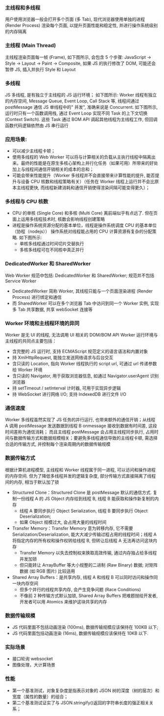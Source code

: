### 主线程和多线程
用户使用浏览器一般会打开多个页面 (多 Tab), 现代浏览器使用单独的进程 (Render Process) 渲染每个页面, 以提升页面性能和稳定性, 并进行操作系统级别的内存隔离

### 主线程 (Main Thread)
主线程渲染页面每一帧 (Frame), 如下图所示, 会包含 5 个步骤: JavaScript → Style → Layout → Paint → Composite, 如果 JS 的执行修改了 DOM, 可能还会暂停 JS, 插入并执行 Style 和 Layout

### 多线程
JS 多线程, 是有独立于主线程的 JS 运行环境； 如下图所示: Worker 线程有独立的内存空间, Message Queue, Event Loop, Call Stack 等, 线程间通过 postMessage 通信
JS 单线程中的" 并发", 准确来说是 Concurrent. 如下图所示, 运行时只有一个函数调用栈, 通过 Event Loop 实现不同 Task 的上下文切换 (Context Switch). 这些 Task 通过 BOM API 调起其他线程为主线程工作, 但回调函数代码逻辑依然由 JS 串行运行

### 应用场景:
- 可以减少主线程卡顿；
- 使用多线程的 Web Worker 可以将与计算相关的负载从主执行线程中隔离出来。最终的性能是在原生多核心架构上并行化任务（如果可用）所带来的好处加上与线程间通信开销相关的成本的总和；
- 可能会带来性能提升（Worker 多线程并不会直接带来计算性能的提升, 能否提升与设备 CPU 核数和线程策略有关）（任务在 Worker 线程上运行并不会比原本主线程更快, 而线程新建消耗和通信开销使得渲染间隔可能变得更久）；

### 多线程与 CPU 核数
- CPU 的单核 (Single Core) 和多核 (Multi Core) 离前端似乎有点远了. 但在页面上运用多线程技术时, 核数会影响线程创建策略
- 进程是操作系统资源分配的基本单位，线程是操作系统调度 CPU 的基本单位（协程（nodejs）） 操作系统对线程能占用的 CPU 计算资源有复杂的分配策略. 如下图所示:
  - 单核多线程通过时间切片交替执行
  - 多核多线程可在不同核中真正并行

### DedicatedWorker 和 SharedWorker
Web Worker 规范中包括: DedicatedWorker 和 SharedWorker; 规范并不包括 Service Worker
- DedicatedWorker 简称 Worker, 其线程只能与一个页面渲染进程 (Render Process) 进行绑定和通信
- 而 SharedWorker 可以在多个浏览器 Tab 中访问到同一个 Worker 实例, 实现多 Tab 共享数据, 共享 webSocket 连接等

### Worker 环境和主线程环境的异同
Worker 是无 UI 的线程, 无法调用 UI 相关的 DOM/BOM API
Worker 运行环境与主线程的共同点主要包括：
- 含完整的 JS 运行时, 支持 ECMAScript 规范定义的语言语法和内置对象
- 持 XmlHttpRequest, 能独立发送网络请求与后台交互
- 含只读的 Location, 指向 Worker 线程执行的 script url, 可通过 url 传递参数给 Worker 环境
- 含只读的 Navigator, 用于获取浏览器信息, 如通过 Navigator.userAgent 识别浏览器
- 持 setTimeout / setInterval 计时器, 可用于实现异步逻辑
- 持 WebSocket 进行网络 I/O; 支持 IndexedDB 进行文件 I/O

### 通信速度
Worker 多线程虽然实现了 JS 任务的并行运行, 也带来额外的通信开销；从线程 A 调用 postMessage 发送数据到线程 B onmessage 接收到数据有时间差, 这段时间差称为通信消耗；
而且主线程 postMessage 会占用主线程同步执行, 占用时间与数据传输方式和数据规模相关；要避免多线程通信导致的主线程卡顿, 需选择合适的传输方式, 并控制每个渲染周期内的数据传输规模

### 数据传输方式
根据计算机进程模型, 主线程和 Worker 线程属于同一进程, 可以访问和操作进程的内存空间. 但为了降低多线程并发的逻辑复杂度, 部分传输方式直接隔离了线程间的内存, 相当于默认加了锁
- Structured Clone：Structured Clone 是 postMessage 默认的通信方式. 复制一份线程 A 的 JS Object 内存给到线程 B, 线程 B 能获取和操作新复制的内存
  -  线程 A 要同步执行 Object Serialization, 线程 B 要同步执行 Object Deserialization;
  -  如果 Object 规模过大, 会占用大量的线程时间
- Transfer Memory：Transfer Memory 意为转移内存, 它不需要 Serialization/Deserialization, 能大大减少传输过程占用的线程时间；线程 A 将指定内存的所有权和操作权转给线程 B, 但转让后线程 A 无法再访问这块内存
  - Transfer Memory 以失去控制权来换取高效传输, 通过内存独占给多线程并发加锁
  - 但只能转让 ArrayBuffer 等大小规整的二进制 (Raw Binary) 数据; 对矩阵数据 (如 RGB 图片) 比较适用
- Shared Array Buffers：是共享内存, 线程 A 和线程 B 可以同时访问和操作同一块内存空间
  - 但多个并行的线程共享内存, 会产生竞争问题 (Race Conditions)
  - 不像前 2 种传输方式默认加锁, Shared Array Buffers 把难题抛给开发者, 开发者可以用 Atomics 来维护这块共享的内存

### 数据传输规模
- JS 代码里面不包括动画渲染 (100ms), 数据传输规模应该保持在 100KB 以下;
- JS 代码里面包括动画渲染 (16ms), 数据传输规模应该保持在 10KB 以下.

### 实际场景
- 接口轮询 websocket
- 图像处理，大计算场景

### 性能
- 第一个基准测试，对象复杂度是指表示对象的 JSON 树的深度（树的层次）和宽度（属性的数量）的组合；
- 第二个基准测试证实了与 JSON.stringify()返回的字符串长度的强正相关关系；
